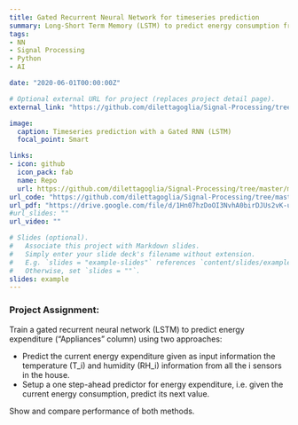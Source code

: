 ```yaml
---
title: Gated Recurrent Neural Network for timeseries prediction
summary: Long-Short Term Memory (LSTM) to predict energy consumption from multivariate timeseries.
tags:
- NN
- Signal Processing
- Python
- AI

date: "2020-06-01T00:00:00Z"

# Optional external URL for project (replaces project detail page).
external_link: "https://github.com/dilettagoglia/Signal-Processing/tree/master/midterm3/midterm3"

image:
  caption: Timeseries prediction with a Gated RNN (LSTM)
  focal_point: Smart

links:
- icon: github
  icon_pack: fab
  name: Repo
  url: https://github.com/dilettagoglia/Signal-Processing/tree/master/midterm3/midterm3
url_code: "https://github.com/dilettagoglia/Signal-Processing/tree/master/midterm3/midterm3"
url_pdf: "https://drive.google.com/file/d/1Hn07hzDoOI3NvhA0birDJUs2vK-up1L1/view?usp=sharing"
#url_slides: ""
url_video: ""

# Slides (optional).
#   Associate this project with Markdown slides.
#   Simply enter your slide deck's filename without extension.
#   E.g. `slides = "example-slides"` references `content/slides/example-slides.md`.
#   Otherwise, set `slides = ""`.
slides: example
---
```


### Project Assignment:

Train a gated recurrent neural network (LSTM) to predict energy expenditure (“Appliances” column) using two approaches:
- Predict the current energy expenditure given as input information the temperature (T_i) and humidity (RH_i) information from all the i sensors in the house.
- Setup a one step-ahead predictor for energy expenditure, i.e. given the current energy consumption, predict its next value.

Show and compare performance of both methods.
